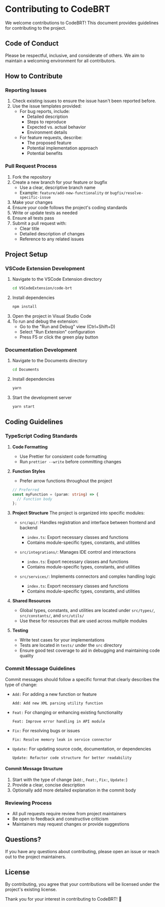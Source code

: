 # Contributing to CodeBRT

We welcome contributions to CodeBRT! This document provides guidelines for contributing to the project.

## Code of Conduct

Please be respectful, inclusive, and considerate of others. We aim to maintain a welcoming environment for all contributors.

## How to Contribute

### Reporting Issues

1. Check existing issues to ensure the issue hasn't been reported before.
2. Use the issue templates provided:
   - For bug reports, include:
     - Detailed description
     - Steps to reproduce
     - Expected vs. actual behavior
     - Environment details
   - For feature requests, describe:
     - The proposed feature
     - Potential implementation approach
     - Potential benefits

### Pull Request Process

1. Fork the repository
2. Create a new branch for your feature or bugfix
   - Use a clear, descriptive branch name
   - Example: `feature/add-new-functionality` or `bugfix/resolve-specific-issue`
3. Make your changes
4. Ensure your code follows the project's coding standards
5. Write or update tests as needed
6. Ensure all tests pass
7. Submit a pull request with:
   - Clear title
   - Detailed description of changes
   - Reference to any related issues

## Project Setup

### VSCode Extension Development

1. Navigate to the VSCode Extension directory
   ```bash
   cd VSCodeExtension/code-brt
   ```
2. Install dependencies
   ```bash
   npm install
   ```
3. Open the project in Visual Studio Code
4. To run and debug the extension:
   - Go to the "Run and Debug" view (Ctrl+Shift+D)
   - Select "Run Extension" configuration
   - Press F5 or click the green play button

### Documentation Development

1. Navigate to the Documents directory
   ```bash
   cd Documents
   ```
2. Install dependencies
   ```bash
   yarn
   ```
3. Start the development server
   ```bash
   yarn start
   ```

## Coding Guidelines

### TypeScript Coding Standards

1. **Code Formatting**
   - Use Prettier for consistent code formatting
   - Run `prettier --write` before committing changes

2. **Function Styles**
   - Prefer arrow functions throughout the project
   ```typescript
   // Preferred
   const myFunction = (param: string) => {
     // Function body
   };
   ```

3. **Project Structure**
   The project is organized into specific modules:

   - `src/api/`: Handles registration and interface between frontend and backend
     - `index.ts`: Export necessary classes and functions
     - Contains module-specific types, constants, and utilities

   - `src/integrations/`: Manages IDE control and interactions
     - `index.ts`: Export necessary classes and functions
     - Contains module-specific types, constants, and utilities

   - `src/services/`: Implements connectors and complex handling logic
     - `index.ts`: Export necessary classes and functions
     - Contains module-specific types, constants, and utilities

4. **Shared Resources**
   - Global types, constants, and utilities are located under `src/types/`, `src/constants/`, and `src/utils/`
   - Use these for resources that are used across multiple modules

5. **Testing**
   - Write test cases for your implementations
   - Tests are located in `tests/` under the `src` directory
   - Ensure good test coverage to aid in debugging and maintaining code quality

### Commit Message Guidelines

Commit messages should follow a specific format that clearly describes the type of change:

- `Add:` For adding a new function or feature
  ```
  Add: Add new XML parsing utility function
  ```

- `Feat:` For changing or enhancing existing functionality
  ```
  Feat: Improve error handling in API module
  ```

- `Fix:` For resolving bugs or issues
  ```
  Fix: Resolve memory leak in service connector
  ```

- `Update:` For updating source code, documentation, or dependencies
  ```
  Update: Refactor code structure for better readability
  ```

#### Commit Message Structure
1. Start with the type of change (`Add:`, `Feat:`, `Fix:`, `Update:`)
2. Provide a clear, concise description
3. Optionally add more detailed explanation in the commit body

### Reviewing Process

- All pull requests require review from project maintainers
- Be open to feedback and constructive criticism
- Maintainers may request changes or provide suggestions

## Questions?

If you have any questions about contributing, please open an issue or reach out to the project maintainers.

## License

By contributing, you agree that your contributions will be licensed under the project's existing license.

Thank you for your interest in contributing to CodeBRT! 🚀